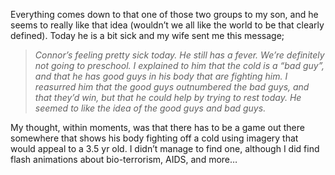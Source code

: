 Everything comes down to that one of those two groups to my son, and he seems to really like that idea (wouldn&#8217;t we all like the world to be that clearly defined). Today he is a bit sick and my wife sent me this message;

> _Connor&#8217;s feeling pretty sick today. He still has a fever. We&#8217;re definitely not going to preschool. I explained to him that the cold is a &#8220;bad guy&#8221;, and that he has good guys in his body that are fighting him. I reasurred him that the good guys outnumbered the bad guys, and that they&#8217;d win, but that he could help by trying to rest today. He seemed to like the idea of the good guys and bad guys._ 

My thought, within moments, was that there has to be a game out there somewhere that shows his body fighting off a cold using imagery that would appeal to a 3.5 yr old. I didn&#8217;t manage to find one, although I did find flash animations about bio-terrorism, AIDS, and more&#8230;